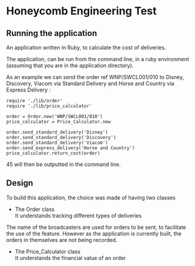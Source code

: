 # Honeycomb Engineering Test

## Running the application

An application written in Ruby, to calculate the cost of deliveries.

The application, can be run from the command line, in a ruby environment (assuming that you are in the application directory).  

As an example we can send the order ref WNP/SWCL001/010 to Disney, Discovery, Viacom via Standard Delivery and Horse and Country via Express Delivery :


```
require './lib/order'
require './lib/price_calculator'

order = Order.new('WNP/SWCL001/010')
price_calculator = Price_Calculator.new

order.send_standard_delivery('Disney')
order.send_standard_delivery('Discovery')
order.send_standard_delivery('Viacom')
order.send_express_delivery('Horse and Country')
price_calculator.return_cost(order)

```
45 will then be outputted in the command line.

## Design

To build this application, the choice was made of having two classes

- The Order class  
It understands tracking different types of deliveries  

The name of the broadcasters are used for orders to be sent, to facilitate the use of the feature. However as the application is currently built, the orders in themselves are not being recorded.

- The Price_Calculator class  
It understands the financial value of an order
